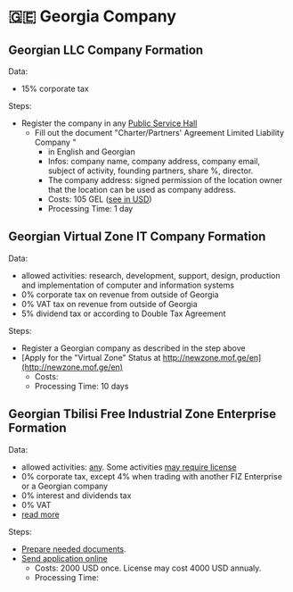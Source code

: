 # 🇬🇪 Georgia Company

## Georgian LLC Company Formation

Data:
* 15% corporate tax

Steps:
* Register the company in any [Public Service Hall](http://psh.gov.ge/)
  * Fill out the document "Charter/Partners' Agreement Limited Liability Company "
    * in English and Georgian
    * Infos: company name, company address, company email, subject of activity, founding partners, share %, director.
    * The company address: signed permission of the location owner that the location can be used as company address.
    * Costs: 105 GEL ([see in USD](https://exchangerate.guru/gel/usd/105/))
    * Processing Time: 1 day

## Georgian Virtual Zone IT Company Formation

Data:
* allowed activities: research, development, support, design, production and implementation of computer and information systems
* 0% corporate tax on revenue from outside of Georgia
* 0% VAT tax on revenue from outside of Georgia
* 5% dividend tax or according to Double Tax Agreement

Steps:
* Register a Georgian company as described in the step above
* [Apply for the "Virtual Zone" Status at http://newzone.mof.ge/en](http://newzone.mof.ge/en)
    * Costs:
    * Processing Time: 10 days

## Georgian Tbilisi Free Industrial Zone Enterprise Formation

Data:
* allowed activities: [any](https://tfz.ge/en/513/). Some activities [may require license](https://tfz.ge/en/516/)
* 0% corporate tax, except 4% when trading with another FIZ Enterprise or a Georgian company
* 0% interest and dividends tax
* 0% VAT
* [read more](https://tfz.ge/en/512/)

Steps:
* [Prepare needed documents](https://tfz.ge/en/515/).
* [Send application online](https://tfz.ge/en/517/)
    * Costs: 2000 USD once. License may cost 4000 USD annualy.
    * Processing Time:
